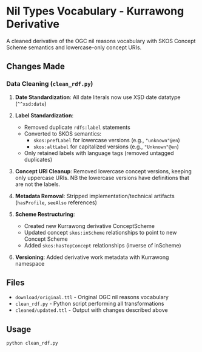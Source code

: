 # Nil Types Vocabulary - Kurrawong Derivative

A cleaned derivative of the OGC nil reasons vocabulary with SKOS Concept Scheme semantics and lowercase-only concept URIs.

## Changes Made

### Data Cleaning (`clean_rdf.py`)

1. **Date Standardization**: All date literals now use XSD date datatype (`^^xsd:date`)

2. **Label Standardization**: 
   - Removed duplicate `rdfs:label` statements
   - Converted to SKOS semantics:
     - `skos:prefLabel` for lowercase versions (e.g., `"unknown"@en`)
     - `skos:altLabel` for capitalized versions (e.g., `"Unknown"@en`)
   - Only retained labels with language tags (removed untagged duplicates)

3. **Concept URI Cleanup**: Removed lowercase concept versions, keeping only uppercase URIs. NB the lowercase versions have definitions that are not the labels.

4. **Metadata Removal**: Stripped implementation/technical artifacts (`hasProfile`, `seeAlso` references)

5. **Scheme Restructuring**: 
   - Created new Kurrawong derivative ConceptScheme 
   - Updated concept `skos:inScheme` relationships to point to new Concept Scheme
   - Added `skos:hasTopConcept` relationships (inverse of inScheme)

6. **Versioning**: Added derivative work metadata with Kurrawong namespace

## Files

- `download/original.ttl` - Original OGC nil reasons vocabulary
- `clean_rdf.py` - Python script performing all transformations
- `cleaned/updated.ttl` - Output with changes described above

## Usage

```bash
python clean_rdf.py
```